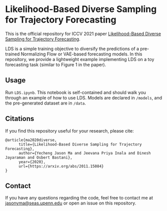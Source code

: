 # Likelihood-Based Diverse Sampling for Trajectory Forecasting

This is the official repository for ICCV 2021 paper [Likelihood-Based Diverse Sampling for Trajectory Forecasting](https://arxiv.org/abs/2107.06106). 

LDS is a simple training objective to diversify the predictions of a pre-trained Normalizing Flow or VAE-based forecasting models. In this repository,
we provide a lightweight example implementing LDS on a toy forecasting task (similar to Figure 1 in the paper). 

## Usage 
Run ```LDS.ipynb```. This notebook is self-contained and should walk you through an example of how to use LDS. Models are declared in ```/models```, and the pre-generated dataset are in ```/data```.  

## Citations
If you find this repository useful for your research, please cite:
```
@article{ma2020diverse,
      title={Likelihood-Based Diverse Sampling for Trajectory Forecasting}, 
      author={Yecheng Jason Ma and Jeevana Priya Inala and Dinesh Jayaraman and Osbert Bastani},
      year={2020},
      url={https://arxiv.org/abs/2011.15084}
}
```

## Contact
If you have any questions regarding the code, feel free to contact me at jasonyma@seas.upenn.edu or open an issue on this repository.
